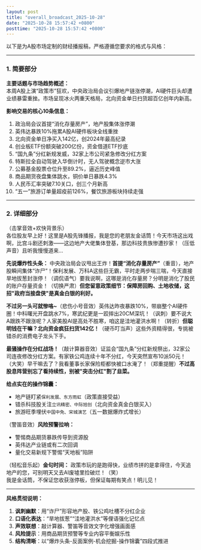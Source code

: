 ```yaml
---
layout: post
title: "overall_broadcast_2025-10-28"
date: "2025-10-28 15:57:42 +0800"
posttime: "2025-10-28 15:57:42 +0800"
---
```


以下是为A股市场定制的财经播报稿，严格遵循您要求的格式与风格：

---
### 1. 简要部分  
**主要话题与市场趋势概述：**  
本周A股上演“政策市”狂欢，中央政治局会议引爆地产链涨停潮，AI硬件巨头却遭业绩暴雷重挫。市场呈现冰火两重天格局，北向资金单日扫货超百亿创年内新高。

**影响交易的核心10条信息：**  
1. 政治局会议首提“消化存量房产”，地产股集体涨停潮  
2. 英伟达暴跌10%拖累A股AI硬件板块全线重挫  
3. 北向资金单日净买入142亿，创2024年最高纪录  
4. 创业板ETF份额突破200亿份，资金借道ETF抄底  
5. “国九条”分红新规发威，32家上市公司紧急修改分红方案  
6. 特斯拉全自动驾驶入华倒计时，无人驾驶概念逆市大涨  
7. 公募基金股票仓位升至89.2%，逼近历史峰值  
8. 商品期货夜盘集体跳水，铜价单日暴跌4.3%  
9. 人民币汇率突破7.10关口，创三个月新高  
10. “五一”旅游订单量超疫前126%，餐饮旅游板块持续走强  

---

### 2. 详细部分  
（击掌音效+欢快背景乐）  
各位股友早上好！这里是A股先锋播报，我是您的老朋友金话筒！今天市场这出戏啊，比宫斗剧还刺激——这边地产大佬集体登基，那边科技贵族惨遭抄家！（压低声音）且听我慢慢道来...

**先说爆炸性头条：** 中央政治局会议甩出王炸！**首提“消化存量房产”**（重音），地产股瞬间集体“诈尸”！保利发展、万科A这些巨无霸，平时走两步喘三喘，今天直接旱地拔葱封涨停！（调侃语气）要我说啊，这哪是消化存量房？分明是消化了股民的账户存量资金！（切换严肃）**但您留意政策细节：保障房回购、土地收储，这招"政府当接盘侠"是真金白银的利好。**

**不过另一头可就惨咯~**（悲伤小号音效）英伟达昨夜暴跌10%，带崩整个AI硬件圈！中科曙光开盘跳水7%，寒武纪更是一跤摔出20CM深坑！（讽刺）要不说大A跟跌不跟涨呢？人家美股AI是高处不胜寒，咱这是洼地灌洪水啊！（转折）**但聪明钱在干嘛？北向资金疯狂扫货142亿！**（硬币叮当声）这些外资精得很，专挑被错杀的消费电子龙头下手。

**最骚操作在分红战场！**（敲计算器音效）证监会“国九条”分红新规祭出，32家公司连夜修改分红方案。有家铁公鸡连续十年不分红，今天突然宣布10派50元！（大笑）早干嘛去了？我看董事长家保险柜都快被口水淹了！（郑重提醒）**不过高股息阵营别忘了看持续性，别被"突击分红"割了韭菜。**

**给点实在的操作锦囊：**  
- 地产链盯紧`保利发展、东方雨虹`（政策直接受益）  
- 错杀科技股关注`立讯精密、中际旭创`（北向资金真金白银买入）  
- 旅游旺季埋伏`中国中免、宋城演艺`（五一数据爆炸式增长）  

（警笛音效）**风险预警拉响：**  
- 警惕商品期货暴跌传导到资源股  
- 英伟达产业链或有二次回调  
- 量化交易新规下警惕“天地板”陷阱  

（轻松音乐起）**金句时间：** 政策市玩的是跑得快，业绩市拼的是拿得住，今天追地产的您，可别明天又去AI废墟里捡破烂！（笑）  
我是金话筒，不保证您收获涨停板，但保证每期有笑点！明儿见！  

---  

**风格贯彻说明：**  
1. **讽刺幽默**：用“诈尸”形容地产股、铁公鸡吐槽不分红企业  
2. **口语化表达**：“旱地拔葱”“洼地灌洪水”等俚语强化记忆点  
3. **声效联想**：敲计算器、警笛等音效文字化增强画面感  
4. **风险提示**：用商品期货预警等专业内容平衡娱乐性  
5. **结构清晰**：以“爆炸头条-反面案例-机会挖掘-操作锦囊”四段式推进